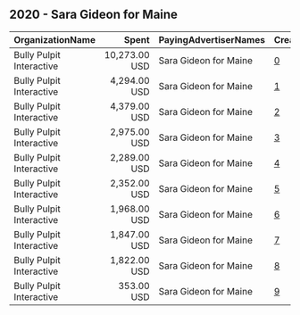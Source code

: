 ## 2020 - Sara Gideon for Maine 
|OrganizationName|Spent|PayingAdvertiserNames|CreativeUrls|Impressions|Genders|AgeBrackets|CountryCodes|BillingAddresses|CandidateBallotInformation|
|:---|---:|:---|:---|---:|:---|:---|:---|:---|:---|
|Bully Pulpit Interactive|10,273.00 USD|Sara Gideon for Maine|[0](https://www.snap.com/political-ads/asset/195df6293850817bd7b720d56b03ab99449ed6489720f748eb056623e2a6ffd2?mediaType=mp4)|1,358,453||18+|united states|"1445 New York Ave NW,Washington,20005,US"|Sara Gideon|
|Bully Pulpit Interactive|4,294.00 USD|Sara Gideon for Maine|[1](https://www.snap.com/political-ads/asset/c340123121a91019ac0aeffc99ea3d7fd6ccefedd6ac35a4fc84efb95272559e?mediaType=mp4)|600,546||18+|united states|"1445 New York Ave NW,Washington,20005,US"|Sara Gideon|
|Bully Pulpit Interactive|4,379.00 USD|Sara Gideon for Maine|[2](https://www.snap.com/political-ads/asset/a952cc326dca2498d72cdc53325f7d399d077ce522388b0d3bf5978cca163572?mediaType=mp4)|590,722||18+|united states|"1445 New York Ave NW,Washington,20005,US"|Sara Gideon|
|Bully Pulpit Interactive|2,975.00 USD|Sara Gideon for Maine|[3](https://www.snap.com/political-ads/asset/feca4700c44997006d6ec6f9329fed69f151c565b2170305db20c6598d88ba7f?mediaType=mp4)|402,831||18+|united states|"1445 New York Ave NW,Washington,20005,US"|Sara Gideon|
|Bully Pulpit Interactive|2,289.00 USD|Sara Gideon for Maine|[4](https://www.snap.com/political-ads/asset/7156cf819664bd7e81acc0937c772b79d13de4718aeb2058f9e429c648b783ef?mediaType=mp4)|342,241||18+|united states|"1445 New York Ave NW,Washington,20005,US"|Sara Gideon|
|Bully Pulpit Interactive|2,352.00 USD|Sara Gideon for Maine|[5](https://www.snap.com/political-ads/asset/597342f8fe43b0bf3ff137e2729751b993812ee0b7dbf0999a2b7ef2c4409353?mediaType=mp4)|330,816||18+|united states|"1445 New York Ave NW,Washington,20005,US"|Sara Gideon|
|Bully Pulpit Interactive|1,968.00 USD|Sara Gideon for Maine|[6](https://www.snap.com/political-ads/asset/415578e2d1f2673666da26dba794f73d581703eb5fd6bc5a6f84a8351e14b3c0?mediaType=mp4)|291,557||18+|united states|"1445 New York Ave NW,Washington,20005,US"|Sara Gideon|
|Bully Pulpit Interactive|1,847.00 USD|Sara Gideon for Maine|[7](https://www.snap.com/political-ads/asset/25270f312beddaa71b37d2a1269299fa5e11d9a8e0ecf22943363586ecef2a9d?mediaType=mp4)|240,521||18+|united states|"1445 New York Ave NW,Washington,20005,US"|Sara Gideon|
|Bully Pulpit Interactive|1,822.00 USD|Sara Gideon for Maine|[8](https://www.snap.com/political-ads/asset/b641d4c24e8984334f7526d251a987cb3754407c8120b893541e260be38e4bfb?mediaType=mp4)|239,406||18+|united states|"1445 New York Ave NW,Washington,20005,US"|Sara Gideon|
|Bully Pulpit Interactive|353.00 USD|Sara Gideon for Maine|[9](https://www.snap.com/political-ads/asset/7195fdc019ae5d2b9a9bf947a9a6e094d28190da82079c5a52841cae1548b3ed?mediaType=mp4)|55,571||18+|united states|"1445 New York Ave NW,Washington,20005,US"|Sara Gideon|
